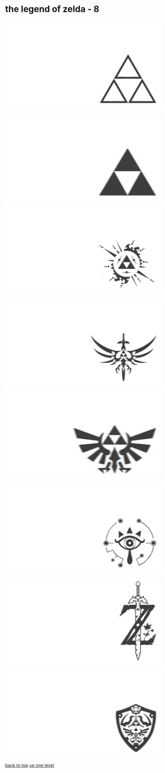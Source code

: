 # the legend of zelda - 8
[![triforce_outline.png](/terminal/chromatic%20aberration/little/the%20legend%20of%20zelda/triforce_outline.png "triforce_outline.png")](/terminal/chromatic%20aberration/little/the%20legend%20of%20zelda/triforce_outline.png)

[![triforce_simple.png](/terminal/chromatic%20aberration/little/the%20legend%20of%20zelda/triforce_simple.png "triforce_simple.png")](/terminal/chromatic%20aberration/little/the%20legend%20of%20zelda/triforce_simple.png)

[![triforce_splot.png](/terminal/chromatic%20aberration/little/the%20legend%20of%20zelda/triforce_splot.png "triforce_splot.png")](/terminal/chromatic%20aberration/little/the%20legend%20of%20zelda/triforce_splot.png)

[![triforce_stabby_wingaling.png](/terminal/chromatic%20aberration/little/the%20legend%20of%20zelda/triforce_stabby_wingaling.png "triforce_stabby_wingaling.png")](/terminal/chromatic%20aberration/little/the%20legend%20of%20zelda/triforce_stabby_wingaling.png)

[![triforce_wingaling.png](/terminal/chromatic%20aberration/little/the%20legend%20of%20zelda/triforce_wingaling.png "triforce_wingaling.png")](/terminal/chromatic%20aberration/little/the%20legend%20of%20zelda/triforce_wingaling.png)

[![zelda_botw_sheikah_eye.png](/terminal/chromatic%20aberration/little/the%20legend%20of%20zelda/zelda_botw_sheikah_eye.png "zelda_botw_sheikah_eye.png")](/terminal/chromatic%20aberration/little/the%20legend%20of%20zelda/zelda_botw_sheikah_eye.png)

[![zelda_botw_stabby_z.png](/terminal/chromatic%20aberration/little/the%20legend%20of%20zelda/zelda_botw_stabby_z.png "zelda_botw_stabby_z.png")](/terminal/chromatic%20aberration/little/the%20legend%20of%20zelda/zelda_botw_stabby_z.png)

[![zelda_hylian_shield.png](/terminal/chromatic%20aberration/little/the%20legend%20of%20zelda/zelda_hylian_shield.png "zelda_hylian_shield.png")](/terminal/chromatic%20aberration/little/the%20legend%20of%20zelda/zelda_hylian_shield.png)



[back to top](#)
[up one level](/terminal/chromatic%20aberration/little/README.MD)
